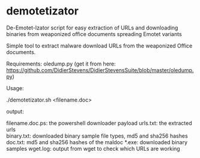 # demotetizator
De-Emotet-Izator script for easy extraction of URLs and downloading binaries from weaponized office documents spreading Emotet variants

Simple tool to extract malware download URLs from the weaponized Office documents.

Requirements: oledump.py (get it from here: https://github.com/DidierStevens/DidierStevensSuite/blob/master/oledump.py)

Usage:

 ./demotetizator.sh <filename.doc>

 output:
 
filename.doc.ps: the powershell downloader payload
urls.txt: the extracted urls  
binary.txt: downloaded binary sample file types, md5 and sha256 hashes 
doc.txt: md5 and sha256 hashes of the maldoc
\*.exe: downloaded binary samples
wget.log: output from wget to check which URLs are working
